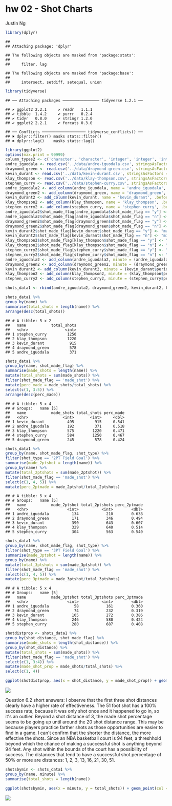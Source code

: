 hw 02 - Shot Charts
================
Justin Ng

``` r
library(dplyr)
```

    ## 
    ## Attaching package: 'dplyr'

    ## The following objects are masked from 'package:stats':
    ## 
    ##     filter, lag

    ## The following objects are masked from 'package:base':
    ## 
    ##     intersect, setdiff, setequal, union

``` r
library(tidyverse)
```

    ## ── Attaching packages ──────────────── tidyverse 1.2.1 ──

    ## ✔ ggplot2 2.2.1     ✔ readr   1.1.1
    ## ✔ tibble  1.4.2     ✔ purrr   0.2.4
    ## ✔ tidyr   0.8.0     ✔ stringr 1.2.0
    ## ✔ ggplot2 2.2.1     ✔ forcats 0.3.0

    ## ── Conflicts ─────────────────── tidyverse_conflicts() ──
    ## ✖ dplyr::filter() masks stats::filter()
    ## ✖ dplyr::lag()    masks stats::lag()

``` r
library(ggplot2)
options(max.print = 99999)
column_types2 <- c('character', 'character', 'integer', 'integer', 'integer', 'integer', 'character', 'character', 'character', 'integer', 'character', 'integer', 'integer')
andre_iguodala <- read.csv('../data/andre-iguodala.csv', stringsAsFactors = FALSE, colClasses = column_types2, sep = ",")
draymond_green <- read.csv('../data/draymond-green.csv', stringsAsFactors = FALSE, colClasses = column_types2, sep = ",")
kevin_durant <- read.csv('../data/kevin-durant.csv', stringsAsFactors = FALSE, colClasses = column_types2, sep = ",")
klay_thompson <- read.csv('../data/klay-thompson.csv', stringsAsFactors = FALSE, colClasses = column_types2, sep = ",")
stephen_curry <- read.csv('../data/stephen-curry.csv', stringsAsFactors = FALSE, colClasses = column_types2, sep = ",")
andre_iguodala2 <- add_column(andre_iguodala, name = 'andre_iguodala', .before = 'team_name')
draymond_green2 <- add_column(draymond_green, name = 'draymond_green', .before = 'team_name')
kevin_durant2 <- add_column(kevin_durant, name = 'kevin_durant', .before = 'team_name')
klay_thompson2 <- add_column(klay_thompson, name = 'klay_thompson', .before = 'team_name')
stephen_curry2 <- add_column(stephen_curry, name = 'stephen_curry', .before = 'team_name')
andre_iguodala2$shot_made_flag[andre_iguodala$shot_made_flag == "y"] <- "made_shot"
andre_iguodala2$shot_made_flag[andre_iguodala$shot_made_flag == "n"] <- "missed_shot"
draymond_green2$shot_made_flag[draymond_green$shot_made_flag == "y"] <- "made_shot"
draymond_green2$shot_made_flag[draymond_green$shot_made_flag == "n"] <- "missed_shot"
kevin_durant2$shot_made_flag[kevin_durant$shot_made_flag == "y"] <- "made_shot"
kevin_durant2$shot_made_flag[kevin_durant$shot_made_flag == "n"] <- "missed_shot"
klay_thompson2$shot_made_flag[klay_thompson$shot_made_flag == "y"] <- "made_shot"
klay_thompson2$shot_made_flag[klay_thompson$shot_made_flag == "n"] <- "missed_shot"
stephen_curry2$shot_made_flag[stephen_curry$shot_made_flag == "y"] <- "made_shot"
stephen_curry2$shot_made_flag[stephen_curry$shot_made_flag == "n"] <- "missed_shot"
andre_iguodala2 <- add_column(andre_iguodala2, minute = (andre_iguodala$period*12 - andre_iguodala$minutes_remaining), .after = 'minutes_remaining')
draymond_green2 <- add_column(draymond_green2, minute = (draymond_green$period*12 - draymond_green$minutes_remaining), .after = 'minutes_remaining')
kevin_durant2 <- add_column(kevin_durant2, minute = (kevin_durant$period*12 - kevin_durant$minutes_remaining), .after = 'minutes_remaining')
klay_thompson2 <- add_column(klay_thompson2, minute = (klay_thompson$period*12 - klay_thompson$minutes_remaining), .after = 'minutes_remaining')
stephen_curry2 <- add_column(stephen_curry2, minute = (stephen_curry$period*12 - stephen_curry$minutes_remaining), .after = 'minutes_remaining')

shots_data1 <- rbind(andre_iguodala2, draymond_green2, kevin_durant2, klay_thompson2, stephen_curry2)
```

``` r
shots_data1 %>%
group_by(name) %>%
summarise(total_shots = length(name)) %>%
arrange(desc(total_shots))
```

    ## # A tibble: 5 x 2
    ##   name           total_shots
    ##   <chr>                <int>
    ## 1 stephen_curry         1250
    ## 2 klay_thompson         1220
    ## 3 kevin_durant           915
    ## 4 draymond_green         578
    ## 5 andre_iguodala         371

``` r
shots_data1 %>%
group_by(name, shot_made_flag) %>%
summarise(made_shots = length(name)) %>%
mutate(total_shots = sum(made_shots)) %>%
filter(shot_made_flag == 'made_shot') %>%
mutate(perc_made = made_shots/total_shots) %>%
select(c(1, 3:5)) %>%
arrange(desc(perc_made))
```

    ## # A tibble: 5 x 4
    ## # Groups:   name [5]
    ##   name           made_shots total_shots perc_made
    ##   <chr>               <int>       <int>     <dbl>
    ## 1 kevin_durant          495         915     0.541
    ## 2 andre_iguodala        192         371     0.518
    ## 3 klay_thompson         575        1220     0.471
    ## 4 stephen_curry         584        1250     0.467
    ## 5 draymond_green        245         578     0.424

``` r
shots_data1 %>%
group_by(name, shot_made_flag, shot_type) %>%
filter(shot_type == '2PT Field Goal') %>%
summarise(made_2ptshot = length(name)) %>%
group_by(name) %>%
mutate(total_2ptshots = sum(made_2ptshot)) %>%
filter(shot_made_flag == 'made_shot') %>%
select(c(1, 4, 5)) %>%
mutate(perc_2ptmade = made_2ptshot/total_2ptshots)
```

    ## # A tibble: 5 x 4
    ## # Groups:   name [5]
    ##   name           made_2ptshot total_2ptshots perc_2ptmade
    ##   <chr>                 <int>          <int>        <dbl>
    ## 1 andre_iguodala          134            210        0.638
    ## 2 draymond_green          171            346        0.494
    ## 3 kevin_durant            390            643        0.607
    ## 4 klay_thompson           329            640        0.514
    ## 5 stephen_curry           304            563        0.540

``` r
shots_data1 %>%
group_by(name, shot_made_flag, shot_type) %>%
filter(shot_type == '3PT Field Goal') %>%
summarise(made_3ptshot = length(name)) %>%
group_by(name) %>%
mutate(total_3ptshots = sum(made_3ptshot)) %>%
filter(shot_made_flag == 'made_shot') %>%
select(c(1, 4, 5)) %>%
mutate(perc_3ptmade = made_3ptshot/total_3ptshots)
```

    ## # A tibble: 5 x 4
    ## # Groups:   name [5]
    ##   name           made_3ptshot total_3ptshots perc_3ptmade
    ##   <chr>                 <int>          <int>        <dbl>
    ## 1 andre_iguodala           58            161        0.360
    ## 2 draymond_green           74            232        0.319
    ## 3 kevin_durant            105            272        0.386
    ## 4 klay_thompson           246            580        0.424
    ## 5 stephen_curry           280            687        0.408

``` r
shotdistprop <- shots_data1 %>%
group_by(shot_distance, shot_made_flag) %>%
summarise(made_shots = length(shot_distance)) %>%
group_by(shot_distance) %>%
mutate(total_shots = sum(made_shots)) %>%
filter(shot_made_flag == 'made_shot') %>%
select(c(1, 3:4)) %>%
mutate(made_shot_prop = made_shots/total_shots) %>%
select(c(1, 4))
```

``` r
ggplot(shotdistprop, aes(x = shot_distance, y = made_shot_prop)) + geom_point()
```

![](../images/Question%206.2-1.png)

Question 6.2 short answers: I observe that the first three shot distances clearly have a higher rate of effectiveness. The 51 foot shot has a 100% success rate, because it was only shot once and it happened to go in, so it's an outlier. Beyond a shot distance of 3, the made shot percentage seems to be going up until around the 20 shot distance range. This may be because players practice farther shots as those opportunities are easier to find in a game. I can't confirm that the shorter the distance, the more effective the shots. Since an NBA basketball court is 94 feet, a threshhold beyond which the chance of making a successful shot is anything beyond 94 feet. Any shot within the bounds of the court has a possibility of success. The distances that tend to have a successful shot percentage of 50% or more are distances: 1, 2, 3, 13, 16, 21, 30, 51.

``` r
shotsbymin <- shots_data1 %>%
group_by(name, minute) %>%
summarise(total_shots = length(name))

ggplot(shotsbymin, aes(x = minute, y = total_shots)) + geom_point(col = 'skyblue1') + geom_path(col = 'skyblue1') + scale_x_continuous(limits = c(0, 48), labels = c(1, 12, 24, 36, 48), breaks = c(1, 12, 24, 36, 48)) + geom_rect(xmin=0, xmax=12, ymin=0, ymax=60, alpha = 0.005) + theme_minimal() + geom_rect(xmin = 24, xmax = 36, ymin = 0, ymax = 60, alpha = 0.005) + facet_wrap(~ name) 
```

![](../images/Question%207-1.png)
